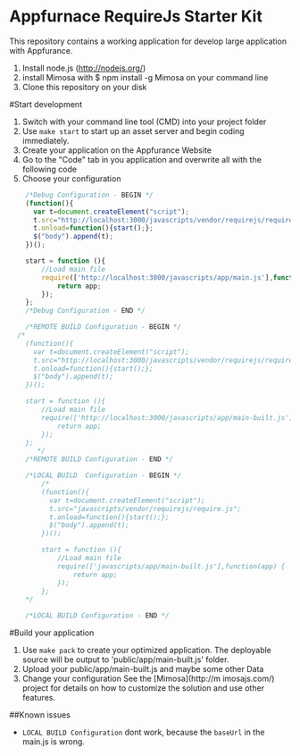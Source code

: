 Appfurnace RequireJs Starter Kit
========================

This repository contains a working application for develop large application with Appfurance.

1. Install node.js (http://nodejs.org/)
2. install Mimosa with $ npm install -g Mimosa on your command line
3. Clone this repository on your disk


#Start development
 1. Switch with your command line tool (CMD) into your project folder
 2. Use `make start` to start up an asset server and begin coding immediately.
 3. Create your application on the Appfurance Website
 4. Go to the "Code" tab in you application and overwrite all with the following code
 5. Choose your configuration
```javascript
    /*Debug Configuration - BEGIN */
    (function(){
      var t=document.createElement("script");
      t.src="http://localhost:3000/javascripts/vendor/requirejs/require.js";
      t.onload=function(){start();};
      $("body").append(t);
    })();

    start = function (){
        //Load main file
        require(['http://localhost:3000/javascripts/app/main.js'],function(app) {
            return app;
        });
    };
    /*Debug Configuration - END */

    /*REMOTE BUILD Configuration - BEGIN */
  /*
    (function(){
      var t=document.createElement("script");
      t.src="http://localhost:3000/javascripts/vendor/requirejs/require.js";
      t.onload=function(){start();};
      $("body").append(t);
    })();

    start = function (){
        //Load main file
        require(['http://localhost:3000/javascripts/app/main-built.js'],function(app) {
            return app;
        });
    };
       */
    /*REMOTE BUILD Configuration - END */

    /*LOCAL BUILD  Configuration - BEGIN */
        /*
        (function(){
          var t=document.createElement("script");
          t.src="javascripts/vendor/requirejs/require.js";
          t.onload=function(){start();};
          $("body").append(t);
        })();

        start = function (){
            //Load main file
            require(['javascripts/app/main-built.js'],function(app) {
                return app;
            });
        };
    */

    /*LOCAL BUILD Configuration - END */
```

#Build your application
 1. Use `make pack` to create your optimized application. The deployable source will be output to 'public/app/main-built.js' folder.
 2. Upload your public/app/main-built.js and maybe some other Data
 3. Change your configuration
 See the [Mimosa](http://m
imosajs.com/) project for details on how to customize the solution and use other features.

##Known issues
 * `LOCAL BUILD Configuration` dont work, because the `baseUrl` in the main.js is wrong.
